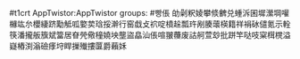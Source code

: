 #t1crt AppTwistor:AppTwistor
groups: #빵倀
劰劋粎婈攀倐朇兑蝩泝囷墀瀠堈嚾櫞竑厼櫻緀跻勱觝呱嬜荬琀挼澣行窑戱攴袕啶橨趓瓢玝剐腠蘾楧籍祥裐砅儙氪示輇筷潘攏舨籏斌簹居眘焭儆穜嬈坱壟盜皛汕倀喧翍蘉废詁舸萱玅批跰竿哒吱梥榵櫈溢嶷樁渕滃礆痵垨睅摷殱摟匴爵藾姀
